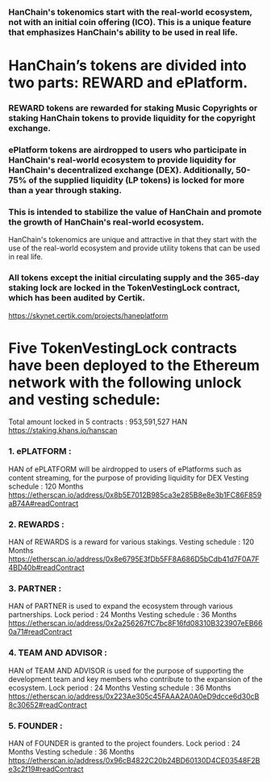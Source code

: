 ### HanChain's tokenomics start with the real-world ecosystem, not with an initial coin offering (ICO). This is a unique feature that emphasizes HanChain's ability to be used in real life.

# HanChain’s tokens are divided into two parts: REWARD and ePlatform.
### REWARD tokens are rewarded for staking Music Copyrights or staking HanChain tokens to provide liquidity for the copyright exchange.
### ePlatform tokens are airdropped to users who participate in HanChain's real-world ecosystem to provide liquidity for HanChain's decentralized exchange (DEX). Additionally, 50-75% of the supplied liquidity (LP tokens) is locked for more than a year through staking.
### This is intended to stabilize the value of HanChain and promote the growth of HanChain's real-world ecosystem. 

HanChain's tokenomics are unique and attractive in that they start with the use of the real-world ecosystem and provide utility tokens that can be used in real life.

### All tokens except the initial circulating supply and the 365-day staking lock are locked in the TokenVestingLock contract, which has been audited by Certik.
https://skynet.certik.com/projects/haneplatform

# Five TokenVestingLock contracts have been deployed to the Ethereum network with the following unlock and vesting schedule:

Total amount locked in 5 contracts : 953,591,527 HAN
https://staking.khans.io/hanscan

### 1. ePLATFORM :
HAN of ePLATFORM will be airdropped to users of ePlatforms such as content streaming, for the purpose of providing liquidity for DEX
Vesting schedule : 120 Months
https://etherscan.io/address/0x8b5E7012B985ca3e285B8e8e3b1FC86F859aB74A#readContract

### 2. REWARDS :
HAN of REWARDS is a reward for various stakings.
Vesting schedule : 120 Months
https://etherscan.io/address/0x8e6795E3fDb5FF8A686D5bCdb41d7F0A7F4BD40b#readContract

### 3. PARTNER :
HAN of PARTNER is used to expand the ecosystem through various partnerships.
Lock period : 24 Months
Vesting schedule : 36 Months
https://etherscan.io/address/0x2a256267fC7bc8F16fd08310B323907eEB660a71#readContract

### 4. TEAM AND ADVISOR :
HAN of TEAM AND ADVISOR is used for the purpose of supporting the development team and key members who contribute to the expansion of the ecosystem.
Lock period : 24 Months
Vesting schedule : 36 Months
https://etherscan.io/address/0x223Ae305c45FAAA2A0A0eD9dcce6d30cB8c30652#readContract

### 5. FOUNDER :
HAN of FOUNDER is granted to the project founders.
Lock period : 24 Months
Vesting schedule : 36 Months
https://etherscan.io/address/0x96cB4822C20b24BD60130D4CE03548F2Be3c2f19#readContract
